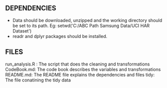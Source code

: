 DEPENDENCIES
--------------
* Data should be downloaded, unzipped and the working directory should be set to its path. Eg:
setwd('C:/ABC Path Samsung Data/UCI HAR Dataset')
* readr and dplyr packages should be installed.


FILES
------
run_analysis.R : The script that does the cleaning and transformations
CodeBook.md: The code book describes the variables and transformations
README.md: The README file explains the dependencies and files
tidy: The file conatining the tidy data 